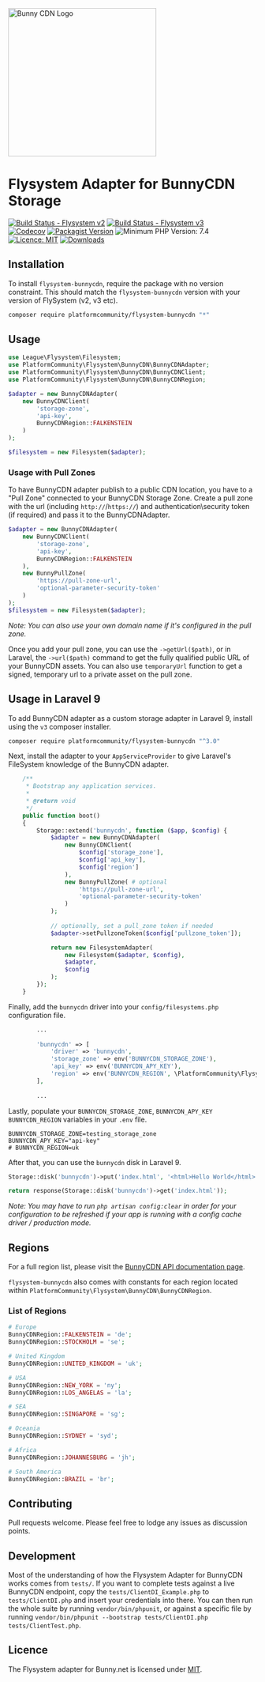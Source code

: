 <img alt="Bunny CDN Logo" src="https://gist.githubusercontent.com/sifex/bb1ebae00c4c9a827a55a2b973fef0e7/raw/d79dab1b6959f580a3b7a2e6238dae7445203f2a/bunnycdn_logo.svg?sanitize=true" width="300" />

# Flysystem Adapter for BunnyCDN Storage
[![Build Status - Flysystem v2](https://img.shields.io/github/actions/workflow/status/PlatformCommunity/flysystem-bunnycdn/php.yml?branch=v2&label=Flysystem%20v2)](https://github.com/PlatformCommunity/flysystem-bunnycdn/actions) [![Build Status - Flysystem v3](https://img.shields.io/github/actions/workflow/status/PlatformCommunity/flysystem-bunnycdn/php.yml?branch=v3&label=Flysystem%20v3)](https://github.com/PlatformCommunity/flysystem-bunnycdn/actions) <br />[![Codecov](https://img.shields.io/codecov/c/github/PlatformCommunity/flysystem-bunnycdn)](https://codecov.io/gh/PlatformCommunity/flysystem-bunnycdn) [![Packagist Version](https://img.shields.io/packagist/v/platformcommunity/flysystem-bunnycdn)](https://packagist.org/packages/platformcommunity/flysystem-bunnycdn) ![Minimum PHP Version: 7.4](https://img.shields.io/badge/php-min%207.4-important) [![Licence: MIT](https://img.shields.io/packagist/l/platformcommunity/flysystem-bunnycdn)](https://github.com/PlatformCommunity/flysystem-bunnycdn/blob/master/LICENSE) [![Downloads](https://img.shields.io/packagist/dm/platformcommunity/flysystem-bunnycdn)](https://packagist.org/packages/platformcommunity/flysystem-bunnycdn)


## Installation

To install `flysystem-bunnycdn`, require the package with no version constraint. This should match the `flysystem-bunnycdn` version with your version of FlySystem (v2, v3 etc).

```bash
composer require platformcommunity/flysystem-bunnycdn "*"
```

## Usage

```php
use League\Flysystem\Filesystem;
use PlatformCommunity\Flysystem\BunnyCDN\BunnyCDNAdapter;
use PlatformCommunity\Flysystem\BunnyCDN\BunnyCDNClient;
use PlatformCommunity\Flysystem\BunnyCDN\BunnyCDNRegion;

$adapter = new BunnyCDNAdapter(
    new BunnyCDNClient(
        'storage-zone', 
        'api-key', 
        BunnyCDNRegion::FALKENSTEIN
    )
);

$filesystem = new Filesystem($adapter);
```

### Usage with Pull Zones

To have BunnyCDN adapter publish to a public CDN location, you have to a "Pull Zone" connected to your BunnyCDN Storage Zone. Create a pull zone with the url (including `http://`/`https://`) and authentication\security token (if required) and pass it to the BunnyCDNAdapter.


```php
$adapter = new BunnyCDNAdapter(
    new BunnyCDNClient(
        'storage-zone',
        'api-key',
        BunnyCDNRegion::FALKENSTEIN
    ),
    new BunnyPullZone(
        'https://pull-zone-url',
        'optional-parameter-security-token'
    )
);
$filesystem = new Filesystem($adapter);
```

_Note: You can also use your own domain name if it's configured in the pull zone._

Once you add your pull zone, you can use the `->getUrl($path)`, or in Laravel, the `->url($path)` command to get the fully qualified public URL of your BunnyCDN assets. You can also use `temporaryUrl` function to get a signed, temporary url to a private asset on the pull zone.

## Usage in Laravel 9
To add BunnyCDN adapter as a custom storage adapter in Laravel 9, install using the `v3` composer installer.

```bash
composer require platformcommunity/flysystem-bunnycdn "^3.0"
```

Next, install the adapter to your `AppServiceProvider` to give Laravel's FileSystem knowledge of the BunnyCDN adapter.

```php
    /**
     * Bootstrap any application services.
     *
     * @return void
     */
    public function boot()
    {
        Storage::extend('bunnycdn', function ($app, $config) {
            $adapter = new BunnyCDNAdapter(
                new BunnyCDNClient(
                    $config['storage_zone'],
                    $config['api_key'],
                    $config['region']
                ),
                new BunnyPullZone( # optional
                    'https://pull-zone-url',
                    'optional-parameter-security-token'
                )
            );
            
            // optionally, set a pull_zone token if needed
            $adapter->setPullzoneToken($config['pullzone_token']);

            return new FilesystemAdapter(
                new Filesystem($adapter, $config),
                $adapter,
                $config
            );
        });
    }
```

Finally, add the `bunnycdn` driver into your `config/filesystems.php` configuration file.

```php
        ... 
        
        'bunnycdn' => [
            'driver' => 'bunnycdn',
            'storage_zone' => env('BUNNYCDN_STORAGE_ZONE'),
            'api_key' => env('BUNNYCDN_APY_KEY'),
            'region' => env('BUNNYCDN_REGION', \PlatformCommunity\Flysystem\BunnyCDN\BunnyCDNRegion::DEFAULT)
        ],
        
        ...
```

Lastly, populate your `BUNNYCDN_STORAGE_ZONE`, `BUNNYCDN_APY_KEY` `BUNNYCDN_REGION` variables in your `.env` file.

```dotenv
BUNNYCDN_STORAGE_ZONE=testing_storage_zone
BUNNYCDN_APY_KEY="api-key"
# BUNNYCDN_REGION=uk
```

After that, you can use the `bunnycdn` disk in Laravel 9.

```php
Storage::disk('bunnycdn')->put('index.html', '<html>Hello World</html>');

return response(Storage::disk('bunnycdn')->get('index.html'));
```

_Note: You may have to run `php artisan config:clear` in order for your configuration to be refreshed if your app is running with a config cache driver / production mode._

## Regions

For a full region list, please visit the [BunnyCDN API documentation page](https://docs.bunny.net/reference/storage-api#storage-endpoints).

`flysystem-bunnycdn` also comes with constants for each region located within `PlatformCommunity\Flysystem\BunnyCDN\BunnyCDNRegion`.

### List of Regions

```php
# Europe
BunnyCDNRegion::FALKENSTEIN = 'de';
BunnyCDNRegion::STOCKHOLM = 'se';

# United Kingdom
BunnyCDNRegion::UNITED_KINGDOM = 'uk';

# USA
BunnyCDNRegion::NEW_YORK = 'ny';
BunnyCDNRegion::LOS_ANGELAS = 'la';

# SEA
BunnyCDNRegion::SINGAPORE = 'sg';

# Oceania
BunnyCDNRegion::SYDNEY = 'syd';

# Africa
BunnyCDNRegion::JOHANNESBURG = 'jh';

# South America
BunnyCDNRegion::BRAZIL = 'br';
```

## Contributing

Pull requests welcome. Please feel free to lodge any issues as discussion points.

## Development

Most of the understanding of how the Flysystem Adapter for BunnyCDN works comes from `tests/`. If you want to complete tests against a live BunnyCDN endpoint, copy the `tests/ClientDI_Example.php` to `tests/ClientDI.php` and insert your credentials into there. You can then run the whole suite by running `vendor/bin/phpunit`, or against a specific file by running `vendor/bin/phpunit --bootstrap tests/ClientDI.php tests/ClientTest.php`.


## Licence

The Flysystem adapter for Bunny.net is licensed under [MIT](https://github.com/PlatformCommunity/flysystem-bunnycdn/blob/master/LICENSE). 
